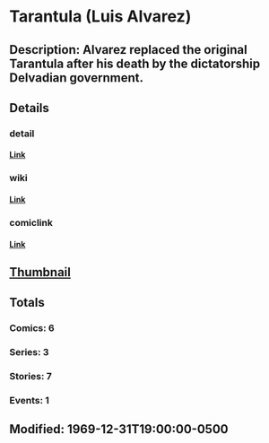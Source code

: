 # Tarantula (Luis Alvarez)
## Description: Alvarez replaced the original Tarantula after his death by the dictatorship Delvadian government.
## Details
### detail
#### [Link](http://marvel.com/characters/2293/tarantula?utm_campaign=apiRef&utm_source=225578a89fc76f3d20fbffda5d17a88d)
### wiki
#### [Link](http://marvel.com/universe/Tarantula_(Luis_Alvarez)?utm_campaign=apiRef&utm_source=225578a89fc76f3d20fbffda5d17a88d)
### comiclink
#### [Link](http://marvel.com/comics/characters/1010713/tarantula_luis_alvarez?utm_campaign=apiRef&utm_source=225578a89fc76f3d20fbffda5d17a88d)
## [Thumbnail](http://i.annihil.us/u/prod/marvel/i/mg/b/40/image_not_available.jpg)
## Totals
### Comics: 6
### Series: 3
### Stories: 7
### Events: 1
## Modified: 1969-12-31T19:00:00-0500
